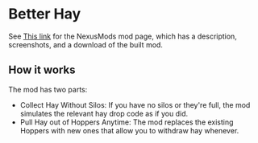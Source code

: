 # Better Hay


See [This link](http://www.nexusmods.com/stardewvalley/mods/1430?) for the NexusMods mod page, which has a description, screenshots, and a download of the built mod.

## How it works

The mod has two parts:
- Collect Hay Without Silos: If you have no silos or they're full, the mod simulates the relevant hay drop code as if you did.
- Pull Hay out of Hoppers Anytime: The mod replaces the existing Hoppers with new ones that allow you to withdraw hay whenever.
